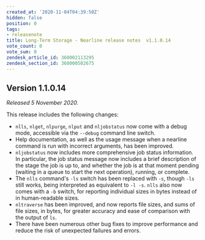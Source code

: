 ```yaml
---
created_at: '2020-11-04T04:39:50Z'
hidden: false
position: 0
tags:
- releasenote
title: Long-Term Storage - Nearline release notes  v1.1.0.14
vote_count: 0
vote_sum: 0
zendesk_article_id: 360002113295
zendesk_section_id: 360000502675
---
```


## Version 1.1.0.14

*Released 5 November 2020.*

This release includes the following changes:

-   `nlls`, `nlget`, `nlpurge`, `nlput` and `nljobstatus` now come with
    a debug mode, accessible via the `--debug` command line switch.
-   Help documentation, as well as the usage message when a nearline
    command is run with incorrect arguments, has been improved.
-   `nljobstatus` now includes more comprehensive job status
    information. In particular, the job status message now includes a
    brief description of the stage the job is up to, and whether the job
    is at that moment pending (waiting in a queue to start the next
    operation), running, or complete.
-   The `nlls` command's `-ls` switch has been replaced with `-s`,
    though `-ls` still works, being interpreted as equivalent to
    `-l -s`. `nlls` also now comes with a `-b` switch, for reporting
    individual sizes in bytes instead of in human-readable sizes.
-   `nltraverse` has been improved, and now reports file sizes, and sums
    of file sizes, in bytes, for greater accuracy and ease of comparison
    with the output of `ls`.
-   There have been numerous other bug fixes to improve performance and
    reduce the risk of unexpected failures and errors.